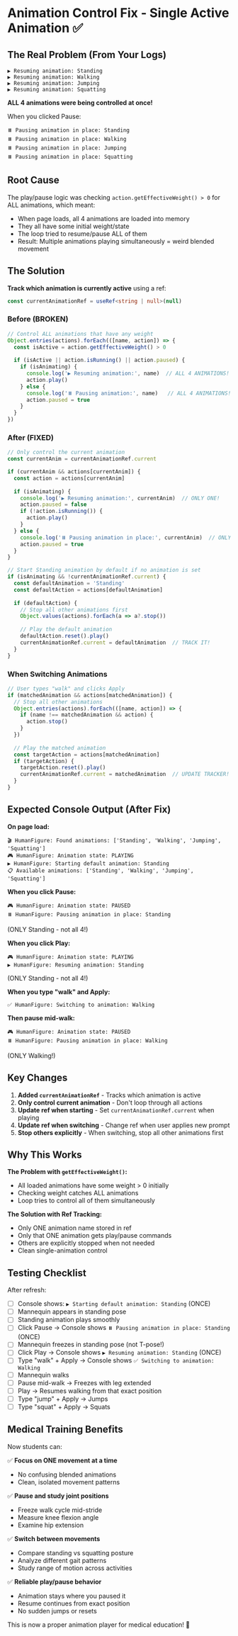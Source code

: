 # Animation Control Fix - Single Active Animation ✅

## The Real Problem (From Your Logs)

```
▶️ Resuming animation: Standing
▶️ Resuming animation: Walking
▶️ Resuming animation: Jumping
▶️ Resuming animation: Squatting
```

**ALL 4 animations were being controlled at once!**

When you clicked Pause:
```
⏸️ Pausing animation in place: Standing
⏸️ Pausing animation in place: Walking
⏸️ Pausing animation in place: Jumping
⏸️ Pausing animation in place: Squatting
```

## Root Cause

The play/pause logic was checking `action.getEffectiveWeight() > 0` for ALL animations, which meant:
- When page loads, all 4 animations are loaded into memory
- They all have some initial weight/state
- The loop tried to resume/pause ALL of them
- Result: Multiple animations playing simultaneously = weird blended movement

## The Solution

**Track which animation is currently active** using a ref:

```typescript
const currentAnimationRef = useRef<string | null>(null)
```

### Before (BROKEN)
```typescript
// Control ALL animations that have any weight
Object.entries(actions).forEach(([name, action]) => {
  const isActive = action.getEffectiveWeight() > 0
  
  if (isActive || action.isRunning() || action.paused) {
    if (isAnimating) {
      console.log('▶️ Resuming animation:', name)  // ALL 4 ANIMATIONS!
      action.play()
    } else {
      console.log('⏸️ Pausing animation:', name)   // ALL 4 ANIMATIONS!
      action.paused = true
    }
  }
})
```

### After (FIXED)
```typescript
// Only control the current animation
const currentAnim = currentAnimationRef.current

if (currentAnim && actions[currentAnim]) {
  const action = actions[currentAnim]
  
  if (isAnimating) {
    console.log('▶️ Resuming animation:', currentAnim)  // ONLY ONE!
    action.paused = false
    if (!action.isRunning()) {
      action.play()
    }
  } else {
    console.log('⏸️ Pausing animation in place:', currentAnim)  // ONLY ONE!
    action.paused = true
  }
}

// Start Standing animation by default if no animation is set
if (isAnimating && !currentAnimationRef.current) {
  const defaultAnimation = 'Standing'
  const defaultAction = actions[defaultAnimation]
  
  if (defaultAction) {
    // Stop all other animations first
    Object.values(actions).forEach(a => a?.stop())
    
    // Play the default animation
    defaultAction.reset().play()
    currentAnimationRef.current = defaultAnimation  // TRACK IT!
  }
}
```

### When Switching Animations
```typescript
// User types "walk" and clicks Apply
if (matchedAnimation && actions[matchedAnimation]) {
  // Stop all other animations
  Object.entries(actions).forEach(([name, action]) => {
    if (name !== matchedAnimation && action) {
      action.stop()
    }
  })
  
  // Play the matched animation
  const targetAction = actions[matchedAnimation]
  if (targetAction) {
    targetAction.reset().play()
    currentAnimationRef.current = matchedAnimation  // UPDATE TRACKER!
  }
}
```

## Expected Console Output (After Fix)

**On page load:**
```
🎬 HumanFigure: Found animations: ['Standing', 'Walking', 'Jumping', 'Squatting']
🎮 HumanFigure: Animation state: PLAYING
▶️ HumanFigure: Starting default animation: Standing
📋 Available animations: ['Standing', 'Walking', 'Jumping', 'Squatting']
```

**When you click Pause:**
```
🎮 HumanFigure: Animation state: PAUSED
⏸️ HumanFigure: Pausing animation in place: Standing
```
(ONLY Standing - not all 4!)

**When you click Play:**
```
🎮 HumanFigure: Animation state: PLAYING
▶️ HumanFigure: Resuming animation: Standing
```
(ONLY Standing - not all 4!)

**When you type "walk" and Apply:**
```
✅ HumanFigure: Switching to animation: Walking
```

**Then pause mid-walk:**
```
🎮 HumanFigure: Animation state: PAUSED
⏸️ HumanFigure: Pausing animation in place: Walking
```
(ONLY Walking!)

## Key Changes

1. **Added `currentAnimationRef`** - Tracks which animation is active
2. **Only control current animation** - Don't loop through all actions
3. **Update ref when starting** - Set `currentAnimationRef.current` when playing
4. **Update ref when switching** - Change ref when user applies new prompt
5. **Stop others explicitly** - When switching, stop all other animations first

## Why This Works

**The Problem with `getEffectiveWeight()`:**
- All loaded animations have some weight > 0 initially
- Checking weight catches ALL animations
- Loop tries to control all of them simultaneously

**The Solution with Ref Tracking:**
- Only ONE animation name stored in ref
- Only that ONE animation gets play/pause commands
- Others are explicitly stopped when not needed
- Clean single-animation control

## Testing Checklist

After refresh:

- [ ] Console shows: `▶️ Starting default animation: Standing` (ONCE)
- [ ] Mannequin appears in standing pose
- [ ] Standing animation plays smoothly
- [ ] Click Pause → Console shows `⏸️ Pausing animation in place: Standing` (ONCE)
- [ ] Mannequin freezes in standing pose (not T-pose!)
- [ ] Click Play → Console shows `▶️ Resuming animation: Standing` (ONCE)
- [ ] Type "walk" + Apply → Console shows `✅ Switching to animation: Walking`
- [ ] Mannequin walks
- [ ] Pause mid-walk → Freezes with leg extended
- [ ] Play → Resumes walking from that exact position
- [ ] Type "jump" + Apply → Jumps
- [ ] Type "squat" + Apply → Squats

## Medical Training Benefits

Now students can:

✅ **Focus on ONE movement at a time**
- No confusing blended animations
- Clean, isolated movement patterns

✅ **Pause and study joint positions**
- Freeze walk cycle mid-stride
- Measure knee flexion angle
- Examine hip extension

✅ **Switch between movements**
- Compare standing vs squatting posture
- Analyze different gait patterns
- Study range of motion across activities

✅ **Reliable play/pause behavior**
- Animation stays where you paused it
- Resume continues from exact position
- No sudden jumps or resets

This is now a proper animation player for medical education! 🏥
